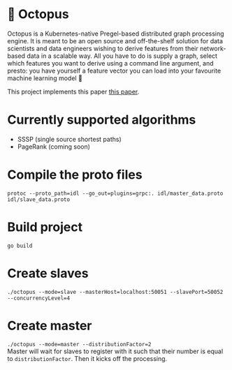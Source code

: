 # 🐙 Octopus 
Octopus is a Kubernetes-native Pregel-based distributed graph processing engine. It is meant to be an open source and off-the-shelf solution for data scientists and data engineers wishing to derive features from their network-based data in a scalable way. All you have to do is supply a graph, select which features you want to derive using a command line argument, and presto: you have yourself a feature vector you can load into your favourite machine learning model 🚀  

This project implements this paper [this paper](https://kowshik.github.io/JPregel/pregel_paper.pdf).

# Currently supported algorithms
<ul>
  <li>SSSP (single source shortest paths)</li>
  <li>PageRank (coming soon)</li>
</ul>

# Compile the proto files
`protoc --proto_path=idl --go_out=plugins=grpc:. idl/master_data.proto idl/slave_data.proto`

# Build project
`go build`

# Create slaves
`./octopus --mode=slave --masterHost=localhost:50051 --slavePort=50052 --concurrencyLevel=4`

# Create master
`./octopus --mode=master --distributionFactor=2` 
<br/>
Master will wait for slaves to register with it such that their number is equal to `distributionFactor`. Then it kicks off the processing.
